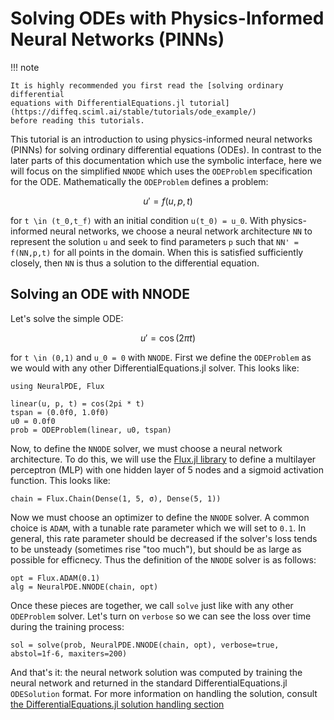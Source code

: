 # Solving ODEs with Physics-Informed Neural Networks (PINNs)

!!! note

    It is highly recommended you first read the [solving ordinary differential
    equations with DifferentialEquations.jl tutorial](https://diffeq.sciml.ai/stable/tutorials/ode_example/)
    before reading this tutorials.

This tutorial is an introduction to using physics-informed neural networks (PINNs)
for solving ordinary differential equations (ODEs). In contrast to the later
parts of this documentation which use the symbolic interface, here we will focus on
the simplified `NNODE` which uses the `ODEProblem` specification for the ODE.
Mathematically the `ODEProblem` defines a problem:

```math
u' = f(u,p,t)
```

for ``t \in (t_0,t_f)`` with an initial condition ``u(t_0) = u_0``. With physics-informed
neural networks, we choose a neural network architecture `NN` to represent the solution `u`
and seek to find parameters `p` such that `NN' = f(NN,p,t)` for all points in the domain.
When this is satisfied sufficiently closely, then `NN` is thus a solution to the differential
equation.

## Solving an ODE with NNODE

Let's solve the simple ODE:

```math
u' = \cos(2\pi t)
```

for ``t \in (0,1)`` and ``u_0 = 0`` with `NNODE`. First we define the `ODEProblem` as we would
with any other DifferentialEquations.jl solver. This looks like:

```@example nnode1
using NeuralPDE, Flux

linear(u, p, t) = cos(2pi * t)
tspan = (0.0f0, 1.0f0)
u0 = 0.0f0
prob = ODEProblem(linear, u0, tspan)
```

Now, to define the `NNODE` solver, we must choose a neural network architecture. To do this, we
will use the [Flux.jl library](https://fluxml.ai/) to define a multilayer perceptron (MLP)
with one hidden layer of 5 nodes and a sigmoid activation function. This looks like:

```@example nnode1
chain = Flux.Chain(Dense(1, 5, σ), Dense(5, 1))
```

Now we must choose an optimizer to define the `NNODE` solver. A common choice is `ADAM`, with
a tunable rate parameter which we will set to `0.1`. In general, this rate parameter should be
decreased if the solver's loss tends to be unsteady (sometimes rise "too much"), but should be
as large as possible for efficnecy. Thus the definition of the `NNODE` solver is as follows:

```@example nnode1
opt = Flux.ADAM(0.1)
alg = NeuralPDE.NNODE(chain, opt)
```

Once these pieces are together, we call `solve` just like with any other `ODEProblem` solver.
Let's turn on `verbose` so we can see the loss over time during the training process:

```@example nnode1
sol = solve(prob, NeuralPDE.NNODE(chain, opt), verbose=true, abstol=1f-6, maxiters=200)
```

And that's it: the neural network solution was computed by training the neural network and
returned in the standard DifferentialEquations.jl `ODESolution` format. For more information
on handling the solution, consult
[the DifferentialEquations.jl solution handling section](https://diffeq.sciml.ai/stable/basics/solution/)
